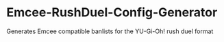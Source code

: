 # Emcee-RushDuel-Config-Generator
Generates Emcee compatible banlists for the YU-Gi-Oh! rush duel format
